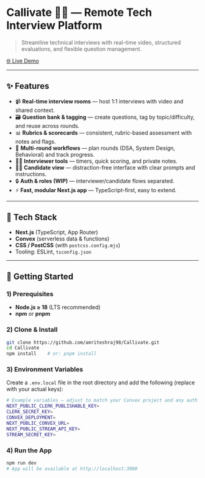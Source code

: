 # Callivate 🎥🧪 — Remote Tech Interview Platform

> Streamline technical interviews with real-time video, structured evaluations, and flexible question management.

[🌐 Live Demo](https://callivate-blond.vercel.app)

---

## ✨ Features

- 📹 **Real-time interview rooms** — host 1:1 interviews with video and shared context.
- 🗃️ **Question bank & tagging** — create questions, tag by topic/difficulty, and reuse across rounds.
- 📊 **Rubrics & scorecards** — consistent, rubric-based assessment with notes and flags.
- 🔁 **Multi-round workflows** — plan rounds (DSA, System Design, Behavioral) and track progress.
- 🧑‍⚖️ **Interviewer tools** — timers, quick scoring, and private notes.
- 🧑‍🎓 **Candidate view** — distraction-free interface with clear prompts and instructions.
- 🔒 **Auth & roles (WIP)** — interviewer/candidate flows separated.
- ⚡ **Fast, modular Next.js app** — TypeScript-first, easy to extend.



---

## 🧱 Tech Stack

- **Next.js** (TypeScript, App Router)
- **Convex** (serverless data & functions)
- **CSS / PostCSS** (with `postcss.config.mjs`)
- Tooling: ESLint, `tsconfig.json`

---


## 🚀 Getting Started

### 1) Prerequisites
- **Node.js ≥ 18** (LTS recommended)
- **npm** or **pnpm**

### 2) Clone & Install
```bash
git clone https://github.com/amriteshraj98/Callivate.git
cd Callivate
npm install    # or: pnpm install


```
### 3) Environment Variables
Create a `.env.local` file in the root directory and add the following (replace with your actual keys):

```bash
# Example variables — adjust to match your Convex project and any auth providers
NEXT_PUBLIC_CLERK_PUBLISHABLE_KEY=
CLERK_SECRET_KEY=
CONVEX_DEPLOYMENT=
NEXT_PUBLIC_CONVEX_URL=
NEXT_PUBLIC_STREAM_API_KEY=
STREAM_SECRET_KEY=

```
### 4) Run the App
```bash
npm run dev
# App will be available at http://localhost:3000





